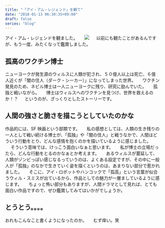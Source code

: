 ```yaml
---
title: "「アイ・アム・レジェンド」を観て"
date: "2018-01-13 06:30:35+09:00"
draft: false
series: "blog"
---
```

アイ・アム・レジェンドを観ました。
　
<a href="https://www.amazon.co.jp/%E3%82%A2%E3%82%A4%E3%83%BB%E3%82%A2%E3%83%A0%E3%83%BB%E3%83%AC%E3%82%B8%E3%82%A7%E3%83%B3%E3%83%89-Blu-ray-%E3%82%A6%E3%82%A3%E3%83%AB%E3%83%BB%E3%82%B9%E3%83%9F%E3%82%B9/dp/B003GQSXVS/ref=as_li_ss_il?s=dvd&ie=UTF8&qid=1515814666&sr=1-1&keywords=%E3%82%A2%E3%82%A4%E3%82%A2%E3%83%A0%E3%83%AC%E3%82%B8%E3%82%A7%E3%83%B3%E3%83%89&linkCode=li2&tag=roadofrich-22&linkId=55c129ddaa80fd277e29a729a90ba5ad" target="_blank" rel="noopener noreferrer"><img border="0" src="//ws-fe.amazon-adsystem.com/widgets/q?_encoding=UTF8&ASIN=B003GQSXVS&Format=_SL160_&ID=AsinImage&MarketPlace=JP&ServiceVersion=20070822&WS=1&tag=roadofrich-22" ></a><img src="https://ir-jp.amazon-adsystem.com/e/ir?t=roadofrich-22&l=li2&o=9&a=B003GQSXVS" width="1" height="1" border="0" alt="" style="border:none !important; margin:0px !important;" />
　
以前にも観たことがあるんですが、もう一度、みたくなって鑑賞しました。
　
<h2>孤高のワクチン博士</h2>

ニューヨークが発生源のウィルスに人類が犯され、５０億人以上は死亡、６億人近くが「闇の住人（ダーク・シーカー）」になってしまった世界。
　
ワクチン発見のため、ネビル博士は一人ニューヨークに残り、研究に励んでいた。
　
孤独と戦いながら。
　
博士はウィルスへのワクチンを見つけ、世界を救えるのか！？
　
というのが、ざっくりとしたストーリーです。
　
<h2>人間の強さと脆さを描こうとしていたのかな</h2>

作品的には、SF 映画という部類です。
　
私の感想としては、人類の生き残りの一人として戦い続ける博士が、「孤独」や「闇の住人」と戦うなかで、人間はどういう行動をとり、どんな感情を抱くのかを描いているように感じました。
　
そういう意味では、けっこう面白いなぁと思います。
　
私が博士の立場だったら、どんな行動をとるのかなぁとか考えます。
　
あるウィルスが蔓延して、人類がゾンビっぽい感じなるっていうのは、よくある設定ですが、その中に一般人が「孤独」のなかで生きていく姿を描くというのは、あまりない部分で惹かれました。
　
そこに、アイ・ロボットやハンコックで「孤高」という言葉が似合うウィル・スミスが出ているから、作品としての魅力が一層ましているように感じます。
　
ちょっと怖い部分もありますが、人間ドラマとして見れば、とても面白い作品ですので、ぜひ鑑賞してみてはいかがでしょうか。
　
<h2>とうとう。。。。</h2>

おれもこんなこと書くようになったのか。
　
むず痒い。笑